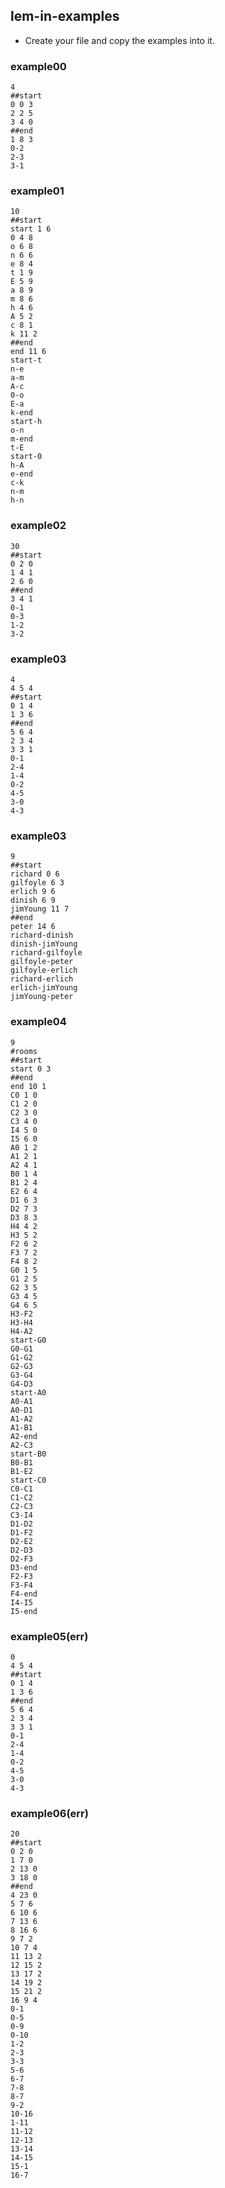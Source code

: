 ## lem-in-examples

- Create your file and copy the examples into it.

### example00

```console
4
##start
0 0 3
2 2 5
3 4 0
##end
1 8 3
0-2
2-3
3-1
```

### example01

```console
10
##start
start 1 6
0 4 8
o 6 8
n 6 6
e 8 4
t 1 9
E 5 9
a 8 9
m 8 6
h 4 6
A 5 2
c 8 1
k 11 2
##end
end 11 6
start-t
n-e
a-m
A-c
0-o
E-a
k-end
start-h
o-n
m-end
t-E
start-0
h-A
e-end
c-k
n-m
h-n
```

### example02

```console
30
##start
0 2 0
1 4 1
2 6 0
##end
3 4 1
0-1
0-3
1-2
3-2
```

### example03

```console
4
4 5 4
##start
0 1 4
1 3 6
##end
5 6 4
2 3 4
3 3 1
0-1
2-4
1-4
0-2
4-5
3-0
4-3
```

### example03

```
9
##start
richard 0 6
gilfoyle 6 3
erlich 9 6
dinish 6 9
jimYoung 11 7
##end
peter 14 6
richard-dinish
dinish-jimYoung
richard-gilfoyle
gilfoyle-peter
gilfoyle-erlich
richard-erlich
erlich-jimYoung
jimYoung-peter
```

### example04

```
9
#rooms
##start
start 0 3
##end
end 10 1
C0 1 0
C1 2 0
C2 3 0
C3 4 0
I4 5 0
I5 6 0
A0 1 2
A1 2 1
A2 4 1
B0 1 4
B1 2 4
E2 6 4
D1 6 3
D2 7 3
D3 8 3
H4 4 2
H3 5 2
F2 6 2
F3 7 2
F4 8 2
G0 1 5
G1 2 5
G2 3 5
G3 4 5
G4 6 5
H3-F2
H3-H4
H4-A2
start-G0
G0-G1
G1-G2
G2-G3
G3-G4
G4-D3
start-A0
A0-A1
A0-D1
A1-A2
A1-B1
A2-end
A2-C3
start-B0
B0-B1
B1-E2
start-C0
C0-C1
C1-C2
C2-C3
C3-I4
D1-D2
D1-F2
D2-E2
D2-D3
D2-F3
D3-end
F2-F3
F3-F4
F4-end
I4-I5
I5-end
```

### example05(err)

```
0
4 5 4
##start
0 1 4
1 3 6
##end
5 6 4
2 3 4
3 3 1
0-1
2-4
1-4
0-2
4-5
3-0
4-3
```

### example06(err)

```
20
##start
0 2 0
1 7 0
2 13 0
3 18 0
##end
4 23 0
5 7 6
6 10 6
7 13 6
8 16 6
9 7 2
10 7 4
11 13 2
12 15 2
13 17 2
14 19 2
15 21 2
16 9 4
0-1
0-5
0-9
0-10
1-2
2-3
3-3
5-6
6-7
7-8
8-7
9-2
10-16
1-11
11-12
12-13
13-14
14-15
15-1
16-7
```
